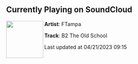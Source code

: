 ## Currently Playing on SoundCloud

[<img align="left" width="100" src="https://i1.sndcdn.com/artworks-hgd9SRGhYhkH-0-t500x500.jpg">](https://soundcloud.com/ftampa/b2-the-old-school?in=hysteriarecords/sets/ftampa-the-otherz-b2-old-school)

**Artist**: FTampa 

**Track**: B2 The Old School

Last updated at 04/21/2023 09:15
